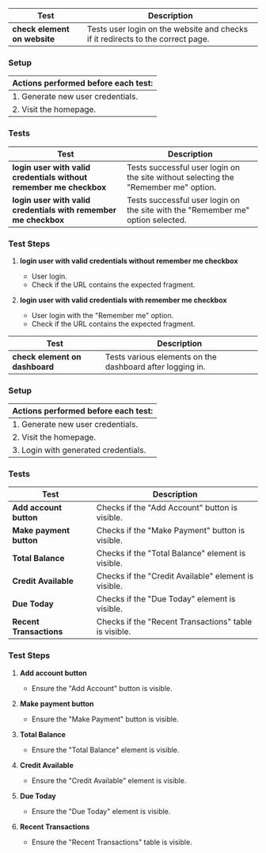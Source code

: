 | Test | Description |
| --- | --- |
| **check element on website** | Tests user login on the website and checks if it redirects to the correct page. |

### Setup

| Actions performed before each test: |
| --- |
| 1. Generate new user credentials. |
| 2. Visit the homepage. |

### Tests

| Test | Description |
| --- | --- |
| **login user with valid credentials without remember me checkbox** | Tests successful user login on the site without selecting the "Remember me" option. |
| **login user with valid credentials with remember me checkbox** | Tests successful user login on the site with the "Remember me" option selected. |

### Test Steps

1. **login user with valid credentials without remember me checkbox**
    - User login.
    - Check if the URL contains the expected fragment.

2. **login user with valid credentials with remember me checkbox**
    - User login with the "Remember me" option.
    - Check if the URL contains the expected fragment.

| Test | Description |
| --- | --- |
| **check element on dashboard** | Tests various elements on the dashboard after logging in. |

### Setup

| Actions performed before each test: |
| --- |
| 1. Generate new user credentials. |
| 2. Visit the homepage. |
| 3. Login with generated credentials. |

### Tests

| Test | Description |
| --- | --- |
| **Add account button** | Checks if the "Add Account" button is visible. |
| **Make payment button** | Checks if the "Make Payment" button is visible. |
| **Total Balance** | Checks if the "Total Balance" element is visible. |
| **Credit Available** | Checks if the "Credit Available" element is visible. |
| **Due Today** | Checks if the "Due Today" element is visible. |
| **Recent Transactions** | Checks if the "Recent Transactions" table is visible. |

### Test Steps

1. **Add account button**
    - Ensure the "Add Account" button is visible.

2. **Make payment button**
    - Ensure the "Make Payment" button is visible.

3. **Total Balance**
    - Ensure the "Total Balance" element is visible.

4. **Credit Available**
    - Ensure the "Credit Available" element is visible.

5. **Due Today**
    - Ensure the "Due Today" element is visible.

6. **Recent Transactions**
    - Ensure the "Recent Transactions" table is visible.